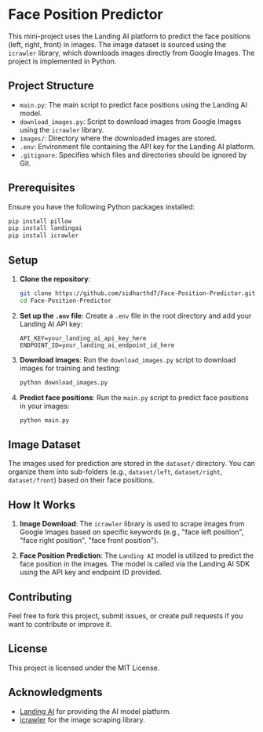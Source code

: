 # Face Position Predictor

This mini-project uses the Landing AI platform to predict the face positions (left, right, front) in images. The image dataset is sourced using the `icrawler` library, which downloads images directly from Google Images. The project is implemented in Python.

## Project Structure

- `main.py`: The main script to predict face positions using the Landing AI model.
- `download_images.py`: Script to download images from Google Images using the `icrawler` library.
- `images/`: Directory where the downloaded images are stored.
- `.env`: Environment file containing the API key for the Landing AI platform.
- `.gitignore`: Specifies which files and directories should be ignored by Git.

## Prerequisites

Ensure you have the following Python packages installed:

```bash
pip install pillow
pip install landingai
pip install icrawler
```

## Setup

1. **Clone the repository**:
    ```bash
    git clone https://github.com/sidharthd7/Face-Position-Predictor.git
    cd Face-Position-Predictor
    ```

2. **Set up the `.env` file**:
    Create a `.env` file in the root directory and add your Landing AI API key:
    ```
    API_KEY=your_landing_ai_api_key_here
    ENDPOINT_ID=your_landing_ai_endpoint_id_here
    ```

3. **Download images**:
    Run the `download_images.py` script to download images for training and testing:
    ```bash
    python download_images.py
    ```

4. **Predict face positions**:
    Run the `main.py` script to predict face positions in your images:
    ```bash
    python main.py
    ```

## Image Dataset

The images used for prediction are stored in the `dataset/` directory. You can organize them into sub-folders (e.g., `dataset/left`, `dataset/right`, `dataset/front`) based on their face positions.

## How It Works

1. **Image Download**: The `icrawler` library is used to scrape images from Google Images based on specific keywords (e.g., "face left position", "face right position", "face front position").

2. **Face Position Prediction**: The `Landing AI` model is utilized to predict the face position in the images. The model is called via the Landing AI SDK using the API key and endpoint ID provided.

## Contributing

Feel free to fork this project, submit issues, or create pull requests if you want to contribute or improve it.

## License

This project is licensed under the MIT License.

## Acknowledgments

- [Landing AI](https://landing.ai/) for providing the AI model platform.
- [icrawler](https://github.com/hellock/icrawler) for the image scraping library.
```
